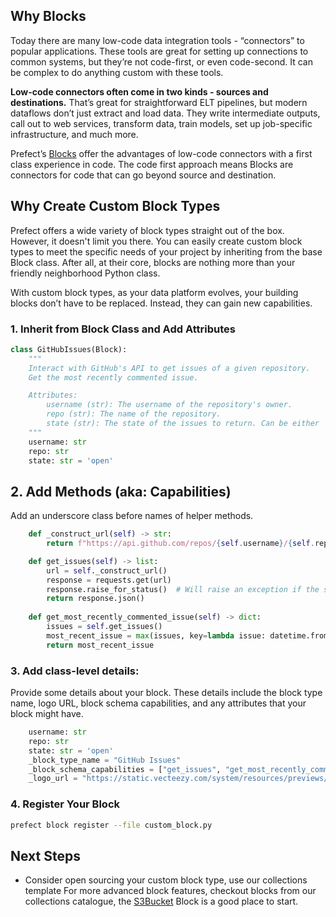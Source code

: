 ## Why Blocks

Today there are many low-code data integration tools - “connectors” to popular applications. These tools are great for setting up connections to common systems, but they’re not code-first, or even code-second. It can be complex to do anything custom with these tools.

**Low-code connectors often come in two kinds - sources and destinations.** That’s great for straightforward ELT pipelines, but modern dataflows don’t just extract and load data. They write intermediate outputs, call out to web services, transform data, train models, set up job-specific infrastructure, and much more.

Prefect’s [Blocks](/concepts/blocks/) offer the advantages of low-code connectors with a first class experience in code. The code first approach means Blocks are connectors for code that can go beyond source and destination.

## Why Create Custom Block Types

Prefect offers a wide variety of block types straight out of the box. However, it doesn't limit you there. You can easily create custom block types to meet the specific needs of your project by inheriting from the base Block class. After all, at their core, blocks are nothing more than your friendly neighborhood Python class.

With custom block types, as your data platform evolves, your building blocks don’t have to be replaced. Instead, they can gain new capabilities.

### 1. Inherit from Block Class and Add Attributes

```python
class GitHubIssues(Block):
    """
    Interact with GitHub's API to get issues of a given repository.
    Get the most recently commented issue.

    Attributes:
        username (str): The username of the repository's owner.
        repo (str): The name of the repository.
        state (str): The state of the issues to return. Can be either 'open', 'closed', or 'all'. Default is 'open'.
    """
    username: str
    repo: str
    state: str = 'open'
```

## 2. Add Methods (aka: Capabilities)

Add an underscore class before names of helper methods.
```python
    def _construct_url(self) -> str:
        return f"https://api.github.com/repos/{self.username}/{self.repo}/issues?state={self.state}"

    def get_issues(self) -> list:
        url = self._construct_url()
        response = requests.get(url)
        response.raise_for_status()  # Will raise an exception if the status code is not 200
        return response.json()
    
    def get_most_recently_commented_issue(self) -> dict:
        issues = self.get_issues()
        most_recent_issue = max(issues, key=lambda issue: datetime.fromisoformat(issue['updated_at'].rstrip("Z")))
        return most_recent_issue
```

### 3. Add class-level details:

Provide some details about your block. These details include the block type name, logo URL, block schema capabilities, and any attributes that your block might have.

```python
    username: str
    repo: str
    state: str = 'open'
    _block_type_name = "GitHub Issues"
    _block_schema_capabilities = ["get_issues", "get_most_recently_commented_issue"]
    _logo_url = "https://static.vecteezy.com/system/resources/previews/014/802/399/original/daily-flow-issues-organization-realization-flat-color-icon-icon-banner-template-free-vector.jpg"
```

### 4. Register Your Block

```bash
prefect block register --file custom_block.py
```

## Next Steps

- Consider open sourcing your custom block type, use our collections template
For more advanced block features, checkout blocks from our collections catalogue, the [S3Bucket](https://github.com/PrefectHQ/prefect-aws/blob/main/prefect_aws/s3.py#L236) Block is a good place to start.